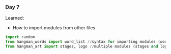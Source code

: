 ### Day 7 
Learned:
- How to import modules from other files
```python
import random 
from hangman_words import word_list //syntax for importing modules (word_list) from other files (hangman_words.py).
from hangman_art import stages, logo //multiple modules (stages and logo) from the same file (hangman_art.py).
```